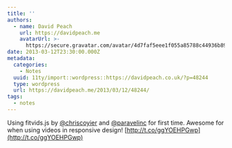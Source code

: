```yaml
---
title: ''
authors:
  - name: David Peach
    url: https://davidpeach.me
    avatarUrl: >-
      https://secure.gravatar.com/avatar/4d7faf5eee1f055a85788c44936b8995eaab6dfb004e7854ec747ccb272e91ee?s=96&d=mm&r=g
date: 2013-03-12T23:30:00.000Z
metadata:
  categories:
    - Notes
  uuid: 11ty/import::wordpress::https://davidpeach.co.uk/?p=48244
  type: wordpress
  url: https://davidpeach.me/2013/03/12/48244/
tags:
  - notes
---
```

Using fitvids.js by [@chriscoyier](https://twitter.com/chriscoyier) and [@paravelinc](https://twitter.com/paravelinc) for first time. Awesome for when using videos in responsive design! [http://t.co/ggYOEHPGwp](http://t.co/ggYOEHPGwp)